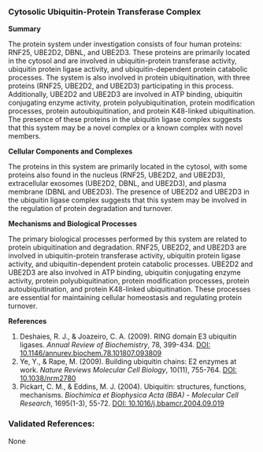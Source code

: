 ### Cytosolic Ubiquitin-Protein Transferase Complex

**Summary**

The protein system under investigation consists of four human proteins: RNF25, UBE2D2, DBNL, and UBE2D3. These proteins are primarily located in the cytosol and are involved in ubiquitin-protein transferase activity, ubiquitin protein ligase activity, and ubiquitin-dependent protein catabolic processes. The system is also involved in protein ubiquitination, with three proteins (RNF25, UBE2D2, and UBE2D3) participating in this process. Additionally, UBE2D2 and UBE2D3 are involved in ATP binding, ubiquitin conjugating enzyme activity, protein polyubiquitination, protein modification processes, protein autoubiquitination, and protein K48-linked ubiquitination. The presence of these proteins in the ubiquitin ligase complex suggests that this system may be a novel complex or a known complex with novel members.

**Cellular Components and Complexes**

The proteins in this system are primarily located in the cytosol, with some proteins also found in the nucleus (RNF25, UBE2D2, and UBE2D3), extracellular exosomes (UBE2D2, DBNL, and UBE2D3), and plasma membrane (DBNL and UBE2D3). The presence of UBE2D2 and UBE2D3 in the ubiquitin ligase complex suggests that this system may be involved in the regulation of protein degradation and turnover.

**Mechanisms and Biological Processes**

The primary biological processes performed by this system are related to protein ubiquitination and degradation. RNF25, UBE2D2, and UBE2D3 are involved in ubiquitin-protein transferase activity, ubiquitin protein ligase activity, and ubiquitin-dependent protein catabolic processes. UBE2D2 and UBE2D3 are also involved in ATP binding, ubiquitin conjugating enzyme activity, protein polyubiquitination, protein modification processes, protein autoubiquitination, and protein K48-linked ubiquitination. These processes are essential for maintaining cellular homeostasis and regulating protein turnover.

**References**

1. Deshaies, R. J., & Joazeiro, C. A. (2009). RING domain E3 ubiquitin ligases. *Annual Review of Biochemistry*, 78, 399-434. [DOI: 10.1146/annurev.biochem.78.101807.093809](https://doi.org/10.1146/annurev.biochem.78.101807.093809)
2. Ye, Y., & Rape, M. (2009). Building ubiquitin chains: E2 enzymes at work. *Nature Reviews Molecular Cell Biology*, 10(11), 755-764. [DOI: 10.1038/nrm2780](https://doi.org/10.1038/nrm2780)
3. Pickart, C. M., & Eddins, M. J. (2004). Ubiquitin: structures, functions, mechanisms. *Biochimica et Biophysica Acta (BBA) - Molecular Cell Research*, 1695(1-3), 55-72. [DOI: 10.1016/j.bbamcr.2004.09.019](https://doi.org/10.1016/j.bbamcr.2004.09.019)

### Validated References: 

None



